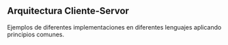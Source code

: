 ## Arquitectura Cliente-Servor

Ejemplos de diferentes implementaciones en diferentes lenguajes aplicando principios comunes.